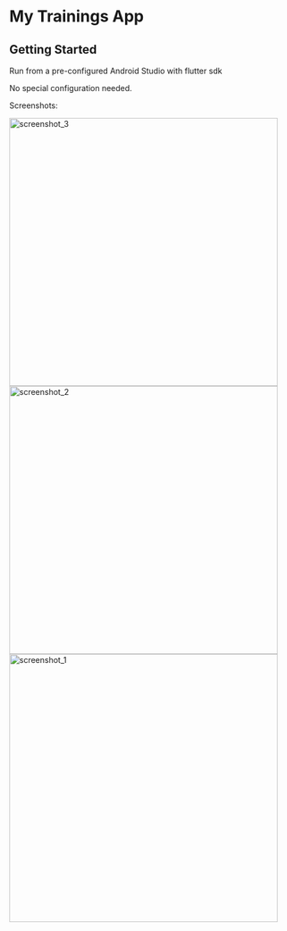 
# My Trainings App

## Getting Started

Run from a pre-configured Android Studio with flutter sdk 

No special configuration needed.


Screenshots:

<img src="https://github.com/user-attachments/assets/ea5aeed5-e07e-4cde-8956-eb079bb9b8e0" alt="screenshot_3" width="480"/>

<img src="https://github.com/user-attachments/assets/1fc65ff7-ee53-46fc-b894-c235e1c7bd55" alt="screenshot_2" width="480"/>

<img src="https://github.com/user-attachments/assets/ada73ea6-154f-452c-872e-4aab3753e58a" alt="screenshot_1" width="480"/>

